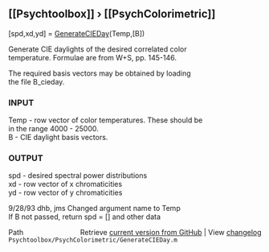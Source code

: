 ## [[Psychtoolbox]] &#8250; [[PsychColorimetric]]

[spd,xd,yd] = [GenerateCIEDay](GenerateCIEDay)(Temp,[B])  
  
Generate CIE daylights of the desired correlated color  
temperature.  Formulae are from W+S, pp. 145-146.  
  
The required basis vectors may be obtained by loading  
the file B\_cieday.  
  
### INPUT  
  Temp - row vector of color temperatures.  These should be  
      in the range 4000 - 25000.  
  B - CIE daylight basis vectors.  
  
### OUTPUT  
  spd - desired spectral power distributions  
  xd  - row vector of x chromaticities  
  yd  - row vector of y chromaticities  
  
9/28/93   dhb, jms  Changed argument name to Temp  
                    If B not passed, return spd = [] and other data  




<div class="code_header" style="text-align:right;">
  <span style="float:left;">Path&nbsp;&nbsp;</span> <span class="counter">Retrieve <a href=
  "https://raw.github.com/Psychtoolbox-3/Psychtoolbox-3/beta/Psychtoolbox/PsychColorimetric/GenerateCIEDay.m">current version from GitHub</a> | View <a href=
  "https://github.com/Psychtoolbox-3/Psychtoolbox-3/commits/beta/Psychtoolbox/PsychColorimetric/GenerateCIEDay.m">changelog</a></span>
</div>
<div class="code">
  <code>Psychtoolbox/PsychColorimetric/GenerateCIEDay.m</code>
</div>

